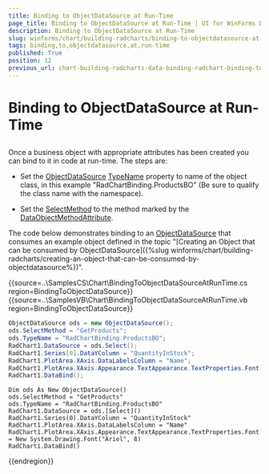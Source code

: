 ```yaml
---
title: Binding to ObjectDataSource at Run-Time
page_title: Binding to ObjectDataSource at Run-Time | UI for WinForms Documentation
description: Binding to ObjectDataSource at Run-Time
slug: winforms/chart/building-radcharts/binding-to-objectdatasource-at-run-time
tags: binding,to,objectdatasource,at,run-time
published: True
position: 12
previous_url: chart-building-radcharts-data-binding-radchart-binding-to-objectdatasource-at-runtime
---
```


# Binding to ObjectDataSource at Run-Time



## 

Once a business object with appropriate attributes has been created you can bind to it in code at run-time. The steps are:

* Set the [ObjectDataSource](http://msdn2.microsoft.com/en-us/library/system.web.ui.webcontrols.objectdatasource.aspx) [TypeName](http://msdn2.microsoft.com/en-us/library/system.web.ui.webcontrols.objectdatasource.typename.aspx) property to name of the object class, in this example "RadChartBinding.ProductsBO" (Be sure to qualify the class name with the namespace).  
					

* Set the [SelectMethod](http://msdn2.microsoft.com/en-us/library/system.web.ui.webcontrols.objectdatasource.selectmethod.aspx) to the method marked by the [DataObjectMethodAttribute](http://msdn2.microsoft.com/en-us/library/system.componentmodel.dataobjectmethodattribute.aspx).
					

The code below demonstrates binding to an [ObjectDataSource](http://msdn2.microsoft.com/en-us/library/system.web.ui.webcontrols.objectdatasource.aspx) that consumes an example object defined in the topic "[Creating an Object that can be consumed by ObjectDataSource]({%slug winforms/chart/building-radcharts/creating-an-object-that-can-be-consumed-by-objectdatasource%})".
				 

{{source=..\SamplesCS\Chart\BindingToObjectDataSourceAtRunTime.cs region=BindingToObjectDataSource}} 
{{source=..\SamplesVB\Chart\BindingToObjectDataSourceAtRunTime.vb region=BindingToObjectDataSource}} 

````C#
ObjectDataSource ods = new ObjectDataSource();
ods.SelectMethod = "GetProducts";
ods.TypeName = "RadChartBinding.ProductsBO";
RadChart1.DataSource = ods.Select();
RadChart1.Series[0].DataYColumn = "QuantityInStock";
RadChart1.PlotArea.XAxis.DataLabelsColumn = "Name";
RadChart1.PlotArea.XAxis.Appearance.TextAppearance.TextProperties.Font = new System.Drawing.Font("Ariel", 8);
RadChart1.DataBind();

````
````VB.NET
Dim ods As New ObjectDataSource()
ods.SelectMethod = "GetProducts"
ods.TypeName = "RadChartBinding.ProductsBO"
RadChart1.DataSource = ods.[Select]()
RadChart1.Series(0).DataYColumn = "QuantityInStock"
RadChart1.PlotArea.XAxis.DataLabelsColumn = "Name"
RadChart1.PlotArea.XAxis.Appearance.TextAppearance.TextProperties.Font = New System.Drawing.Font("Ariel", 8)
RadChart1.DataBind()

````

{{endregion}} 



